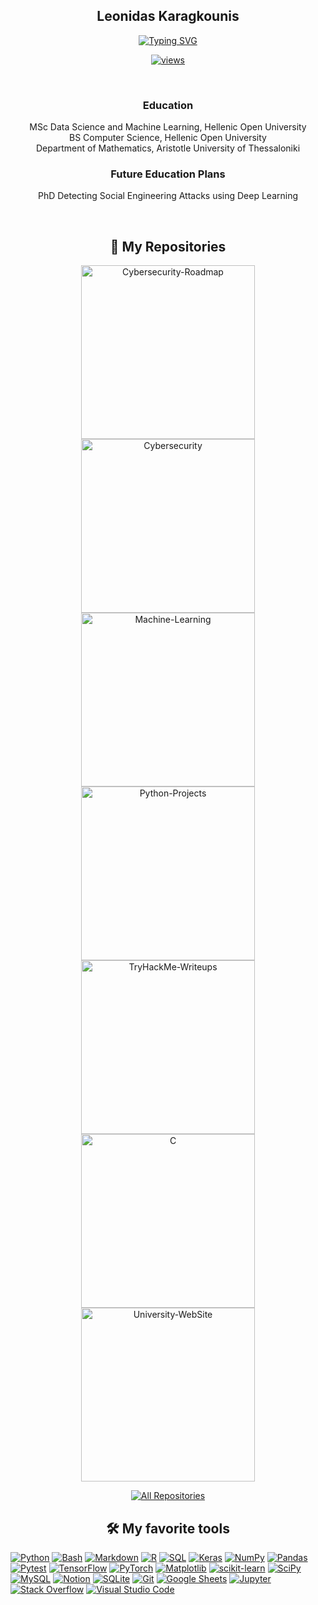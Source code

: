 <!-- code inspired by - https://github.com/marlenezw & https://github.com/0xtraw-->

<h2 align="center">
  Leonidas Karagkounis
</h2>
<!-- Typing SVG by DenverCoder1 - https://github.com/DenverCoder1/readme-typing-svg -->
<p align="center">
  <a href="https://git.io/typing-svg"><img src="https://readme-typing-svg.demolab.com?font=Fira+Code&pause=1000&color=A02CFD&width=435&lines=Hi!+Leonidas+Karagkounis+here.;Data+Analyst%2C+Cyber+Security+and;Machine+Learning+enthusiast." alt="Typing SVG" /></a>
</p>
<p align="center">
  <a href="https://komarev.com/ghpvc/?username=KaragkounisL">
    <img alt="views" title="GitHub profile views" src="https://komarev.com/ghpvc/?username=KaragkounisL&style=for-the-badge&color=grey"/></a>
</p>
<!-- Some badges are from https://github.com/Ileriayo/markdown-badges -->
<br/>
<h3 align="center">Education</h3>
<p align=center>MSc Data Science and Machine Learning, Hellenic Open University <br>BS Computer Science, Hellenic Open University <br>Department of Mathematics, Aristotle University of Thessaloniki </p>

<h3 align="center">Future Education Plans</h3>
<p align=center>PhD Detecting Social Engineering Attacks using Deep Learning</p>

<br/>

<h2 align="center">
📘 My Repositories
</h2>
<!-- Repo info cards - https://github.com/anuraghazra/github-readme-stats -->
<!-- Small repo cards (fork) - https://github.com/DenverCoder1/github-readme-stats -->
<p align="center">
  <a href="https://github.com/KaragkounisL/PLH35"><img width="278" src="https://denvercoder1-github-readme-stats.vercel.app/api/pin/?username=KaragkounisL&repo=PLH35&theme=react&bg_color=1F222E&title_color=a02cfd&hide_border=true&icon_color=F8D866&show_icons=false" alt="Cybersecurity-Roadmap"></a>
  <a href="https://github.com/KaragkounisL/Cybersecurity"><img width="278" src="https://denvercoder1-github-readme-stats.vercel.app/api/pin/?username=KaragkounisL&repo=Cybersecurity&theme=react&bg_color=1F222E&title_color=a02cfd&hide_border=true&icon_color=F8D866&show_icons=false" alt="Cybersecurity"></a>
  <a href="https://github.com/KaragkounisL/Machine-Learning"><img width="278" src="https://denvercoder1-github-readme-stats.vercel.app/api/pin/?username=KaragkounisL&repo=Machine-Learning&theme=react&bg_color=1F222E&title_color=a02cfd&hide_border=true&icon_color=F8D866&show_icons=false" alt="Machine-Learning"></a>
  <a href="https://github.com/KaragkounisL/Python-Projects"><img width="278" src="https://denvercoder1-github-readme-stats.vercel.app/api/pin/?username=KaragkounisL&repo=Python-Projects&theme=react&bg_color=1F222E&title_color=a02cfd&hide_border=true&icon_color=F8D866&show_icons=false" alt="Python-Projects"></a>
  <a href="https://github.com/KaragkounisL/TryHackMe-Writeups"><img width="278" src="https://denvercoder1-github-readme-stats.vercel.app/api/pin/?username=KaragkounisL&repo=TryHackMe-Writeups&theme=react&bg_color=1F222E&title_color=a02cfd&hide_border=true&icon_color=F8D866&show_icons=false" alt="TryHackMe-Writeups"></a>
  <a href="https://github.com/KaragkounisL/C"><img width="278" src="https://denvercoder1-github-readme-stats.vercel.app/api/pin?username=KaragkounisL&repo=C&theme=react&bg_color=1F222E&title_color=a02cfd&hide_border=true&icon_color=F8D866&show_icons=false" alt="C"></a>
  <a href="https://github.com/KaragkounisL/University-WebSite"><img width="278" src="https://denvercoder1-github-readme-stats.vercel.app/api/pin/?username=KaragkounisL&repo=University-WebSite&theme=react&bg_color=1F222E&title_color=a02cfd&hide_border=true&icon_color=F8D866&show_icons=false" alt="University-WebSite"></a>
</p>
<p align="center">
  <a href="https://github.com/KaragkounisL?tab=repositories&sort=stargazers"><img alt="All Repositories" title="All Repositories" src="https://custom-icon-badges.herokuapp.com/badge/-All%20Repos-2962FF?style=for-the-badge&logoColor=white&logo=repo"/></a>
</p>
<h2 align="center">
 🛠️ My favorite tools
</h2>
<p align="center">
  <p align="left">
    <a href="https://github.com/search?q=user%3Amarlenezw+language%3Apython"><img alt="Python" src="https://img.shields.io/badge/Python-14354C.svg?logo=python&logoColor=white"></a>
    <a href="https://github.com/search?q=user%3Amarlenezw+language%3Abash"><img alt="Bash" src="https://img.shields.io/badge/Bash-121011.svg?logo=gnu-bash&logoColor=white"></a>
    <a href="https://github.com/search?q=user%3Amarlenezw+language%3Amarkdown"><img alt="Markdown" src="https://img.shields.io/badge/Markdown-000000.svg?logo=markdown&logoColor=white"></a>
    <a href="https://github.com/search?q=user%3Amarlenezw+language%3Ar"><img alt="R" src="https://img.shields.io/badge/R-276DC3.svg?logo=r&logoColor=white"></a>
    <a href="https://github.com/search?q=user%3Amarlenezw+language%3Asql"><img alt="SQL" src="https://custom-icon-badges.herokuapp.com/badge/SQL-025E8C.svg?logo=database&logoColor=white"></a>
    <a href="#"><img alt="Keras" src="https://img.shields.io/badge/Keras-D00000.svg?logo=Keras&logoColor=white"></a>
    <a href="#"><img alt="NumPy" src="https://img.shields.io/badge/Numpy-013243.svg?logo=numpy&logoColor=white"></a>
    <a href="#"><img alt="Pandas" src="https://img.shields.io/badge/Pandas-150458.svg?logo=pandas&logoColor=white"></a>
    <a href="#"><img alt="Pytest" src="https://img.shields.io/badge/Pytest-0A9EDC.svg?logo=pytest&logoColor=white"></a>
    <a href="#"><img alt="TensorFlow" src="https://img.shields.io/badge/TensorFlow-FF6F00.svg?logo=TensorFlow&logoColor=white"></a>
    <a href="#"><img alt="PyTorch" src="https://img.shields.io/badge/PyTorch-%23EE4C2C.svg?logo=PyTorch&logoColor=white"></a>
    <a href="#"><img alt="Matplotlib" src="https://img.shields.io/badge/Matplotlib-%23ffffff.svg?logo=Matplotlib&logoColor=black"></a>
    <a href="#"><img alt="scikit-learn" src="https://img.shields.io/badge/scikit--learn-%23F7931E.svg?logo=scikit-learn&logoColor=white"></a>
    <a href="#"><img alt="SciPy" src="https://img.shields.io/badge/SciPy-%230C55A5.svg?&logo=scipy&logoColor=%white"></a>   
    <a href="#"><img alt="MySQL" src="https://img.shields.io/badge/MySQL-00f.svg?logo=mysql&logoColor=white"></a>
    <a href="#"><img alt="Notion" src="https://img.shields.io/badge/Notion-010101.svg?logo=notion&logoColor=white"></a>
    <a href="#"><img alt="SQLite" src ="https://img.shields.io/badge/SQLite-07405e.svg?logo=sqlite&logoColor=white"></a>
    <a href="#"><img alt="Git" src="https://img.shields.io/badge/Git-F05033.svg?logo=git&logoColor=white"></a>
    <a href="#"><img alt="Google Sheets" src="https://img.shields.io/badge/Google%20Sheets-34A853.svg?logo=google%20sheets&logoColor=white"></a>
    <a href="#"><img alt="Jupyter" src="https://img.shields.io/badge/Jupyter-F37626.svg?logo=Jupyter&logoColor=white"></a>
    <a href="#"><img alt="Stack Overflow" src="https://img.shields.io/badge/-Stack%20Overflow-FE7A16?logo=stack-overflow&logoColor=white"></a>
    <a href="#"><img alt="Visual Studio Code" src="https://img.shields.io/badge/Visual%20Studio%20Code-0078d7.svg?logo=visual-studio-code&logoColor=white"></a>
    </p align="left">
</p align="center">
</h3>
